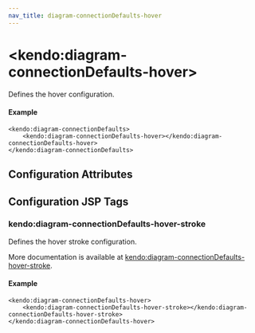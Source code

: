 ```yaml
---
nav_title: diagram-connectionDefaults-hover
---
```


# \<kendo:diagram-connectionDefaults-hover\>

Defines the hover configuration.

#### Example
    <kendo:diagram-connectionDefaults>
        <kendo:diagram-connectionDefaults-hover></kendo:diagram-connectionDefaults-hover>
    </kendo:diagram-connectionDefaults>

## Configuration Attributes


##  Configuration JSP Tags

### kendo:diagram-connectionDefaults-hover-stroke

Defines the hover stroke configuration.

More documentation is available at [kendo:diagram-connectionDefaults-hover-stroke](/api/wrappers/jsp/diagram/connectiondefaults-hover-stroke).

#### Example

    <kendo:diagram-connectionDefaults-hover>
        <kendo:diagram-connectionDefaults-hover-stroke></kendo:diagram-connectionDefaults-hover-stroke>
    </kendo:diagram-connectionDefaults-hover>

